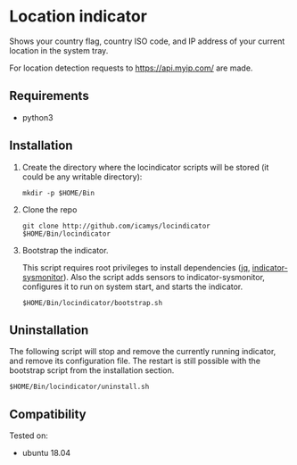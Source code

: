 # Location indicator

Shows your country flag, country ISO code, and IP address of your current location in the system tray.

For location detection requests to https://api.myip.com/ are made.

## Requirements

* python3

## Installation

1. Create the directory where the locindicator scripts will be stored 
(it could be any writable directory):

    ```shell script
    mkdir -p $HOME/Bin
    ```

1. Clone the repo

    ```shell script
    git clone http://github.com/icamys/locindicator $HOME/Bin/locindicator
    ```

1. Bootstrap the indicator.

    This script requires root privileges to install dependencies ([jq](https://github.com/stedolan/jq), 
    [indicator-sysmonitor](https://github.com/fossfreedom/indicator-sysmonitor)).
    Also the script adds sensors to indicator-sysmonitor, configures it to run on system start, and starts the indicator.

    ```shell script
    $HOME/Bin/locindicator/bootstrap.sh
    ```

## Uninstallation

The following script will stop and remove the currently running indicator, and remove its configuration file.
The restart is still possible with the bootstrap script from the installation section.

```
$HOME/Bin/locindicator/uninstall.sh
```

## Compatibility

Tested on:
- ubuntu 18.04
